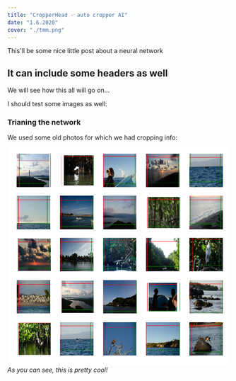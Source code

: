 ```yaml
---
title: "CropperHead - auto cropper AI"
date: "1.6.2020"
cover: "./tmm.png"
---
```


This'll be some nice little post about a neural network

## It can include some headers as well

We will see how this all will go on...

I should test some images as well:

### Trianing the network
We used some old photos for which we had cropping info:

![Training the CropperHead Network](./ch_train.png)  
*As you can see, this is pretty cool!*